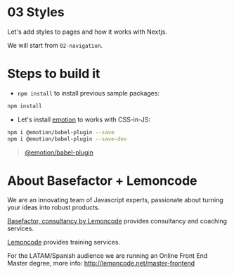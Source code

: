 # 03 Styles

Let's add styles to pages and how it works with Nextjs.

We will start from `02-navigation`.

# Steps to build it

- `npm install` to install previous sample packages:

```bash
npm install
```

- Let's install [emotion](https://emotion.sh/docs/introduction) to works with CSS-in-JS:

```bash
npm i @emotion/babel-plugin --save
npm i @emotion/babel-plugin --save-dev
```

> [@emotion/babel-plugin](https://emotion.sh/docs/@emotion/babel-plugin)

# About Basefactor + Lemoncode

We are an innovating team of Javascript experts, passionate about turning your ideas into robust products.

[Basefactor, consultancy by Lemoncode](http://www.basefactor.com) provides consultancy and coaching services.

[Lemoncode](http://lemoncode.net/services/en/#en-home) provides training services.

For the LATAM/Spanish audience we are running an Online Front End Master degree, more info: http://lemoncode.net/master-frontend
